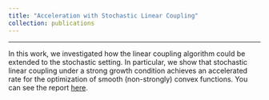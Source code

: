 ```yaml
---
title: "Acceleration with Stochastic Linear Coupling"
collection: publications
---
```


---

In this work, we investigated how the linear coupling algorithm could be extended to the stochastic setting.
In particular, we show that stochastic linear coupling under a strong growth condition achieves an accelerated rate for the optimization of smooth (non-strongly) convex functions.
You can see the report [here](https://bpauld.github.io/files/540_Project.pdf).
